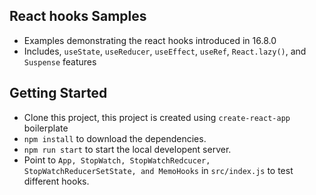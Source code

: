 ## React hooks Samples
- Examples demonstrating the react hooks introduced in 16.8.0
- Includes, `useState`, `useReducer`, `useEffect`, `useRef`, `React.lazy()`, and `Suspense` features

## Getting Started
- Clone this project, this project is created using `create-react-app` boilerplate
- `npm install` to download the dependencies.
- `npm run start` to start the local developent server.
- Point to `App, StopWatch, StopWatchRedcucer, StopWatchReducerSetState, and MemoHooks` in `src/index.js` to test different hooks.

